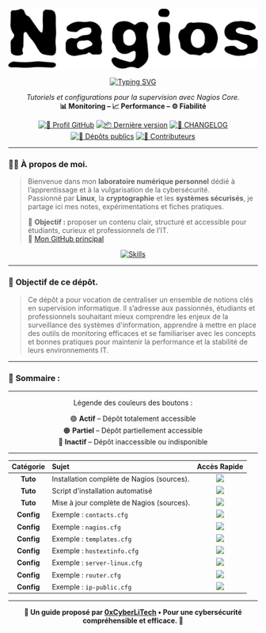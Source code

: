 <div align="center">

  ![Nagios](./images/nagios.png)
  
  <a href="https://github.com/0xCyberLiTech">
    <img src="https://readme-typing-svg.herokuapp.com?font=Fira+Code&size=32&pause=1000&color=D14A4A&center=true&vCenter=true&width=650&lines=SUPERVISION+AVEC+NAGIOS;Installation+%26+Configuration;Tutoriels+%26+Fichiers+d'Exemple" alt="Typing SVG" />
  </a>
  
  <p align="center">
    <em>Tutoriels et configurations pour la supervision avec Nagios Core.</em><br>
    <b>📊 Monitoring – 📈 Performance – ⚙️ Fiabilité</b>
  </p>
  
  [![🔗 Profil GitHub](https://img.shields.io/badge/Profil-GitHub-181717?logo=github&style=flat-square)](https://github.com/0xCyberLiTech)
  [![📦 Dernière version](https://img.shields.io/github/v/release/0xCyberLiTech/Supervision?label=version&style=flat-square&color=blue)](https://github.com/0xCyberLiTech/Supervision/releases/latest)
  [![📄 CHANGELOG](https://img.shields.io/badge/📄%20Changelog-Supervision-blue?style=flat-square)](https://github.com/0xCyberLiTech/Supervision/blob/main/CHANGELOG.md)
  [![📂 Dépôts publics](https://img.shields.io/badge/Dépôts-publics-blue?style=flat-square)](https://github.com/0xCyberLiTech?tab=repositories)
  [![👥 Contributeurs](https://img.shields.io/badge/👥%20Contributeurs-cliquez%20ici-007ec6?style=flat-square)](https://github.com/0xCyberLiTech/Supervision/graphs/contributors)

</div>

---

### 👨‍💻 **À propos de moi.**

> Bienvenue dans mon **laboratoire numérique personnel** dédié à l’apprentissage et à la vulgarisation de la cybersécurité.  
> Passionné par **Linux**, la **cryptographie** et les **systèmes sécurisés**, je partage ici mes notes, expérimentations et fiches pratiques.  
>  
> 🎯 **Objectif :** proposer un contenu clair, structuré et accessible pour étudiants, curieux et professionnels de l’IT.  
> 🔗 [Mon GitHub principal](https://github.com/0xCyberLiTech)

<p align="center">
  <a href="https://skillicons.dev">
    <img src="https://skillicons.dev/icons?i=linux,debian,bash,docker,nginx,git,vim" alt="Skills" />
  </a>
</p>

---

### 🎯 **Objectif de ce dépôt.**

> Ce dépôt a pour vocation de centraliser un ensemble de notions clés en supervision informatique. Il s’adresse aux passionnés, étudiants et professionnels souhaitant mieux comprendre les enjeux de la
> surveillance des systèmes d'information, apprendre à mettre en place des outils de monitoring efficaces et se familiariser avec les concepts et bonnes pratiques pour maintenir la performance et la stabilité de
> leurs environnements IT.

---

### 🧭 **Sommaire :**

---

<div align="center" style="margin-bottom: 10px;">

Légende des couleurs des boutons :

🟢 **Actif** – Dépôt totalement accessible  
🟠 **Partiel** – Dépôt partiellement accessible  
🔴 **Inactif** – Dépôt inaccessible ou indisponible

</div>

---

<div align="center">

| Catégorie | Sujet | Accès Rapide |
|:---:|:---|:---:|
| **Tuto** | Installation complète de Nagios (sources). | [<img src="https://img.shields.io/badge/EXPLORER-brightgreen?style=for-the-badge&logo=github&logoColor=white">](NAGIOS-Core-installation-depuis-les-sources.md) |
| **Tuto** | Script d'installation automatisé | [<img src="https://img.shields.io/badge/EXPLORER-brightgreen?style=for-the-badge&logo=github&logoColor=white">](NAGIOS-SCRIPT-INSTALLATION-AUTOMATISE.md) |
| **Tuto** | Mise à jour complète de Nagios (sources). | [<img src="https://img.shields.io/badge/EXPLORER-brightgreen?style=for-the-badge&logo=github&logoColor=white">](NAGIOS-Core-mise-a-jour-depuis-les-sources.md) |
| **Config** | Exemple : `contacts.cfg` | [<img src="https://img.shields.io/badge/EXPLORER-brightgreen?style=for-the-badge&logo=github&logoColor=white">](Exemple-contacts.cfg.md) |
| **Config** | Exemple : `nagios.cfg` | [<img src="https://img.shields.io/badge/EXPLORER-brightgreen?style=for-the-badge&logo=github&logoColor=white">](Exemple-nagios.cfg.md) |
| **Config** | Exemple : `templates.cfg` | [<img src="https://img.shields.io/badge/EXPLORER-brightgreen?style=for-the-badge&logo=github&logoColor=white">](Exemple-templates.cfg.md) |
| **Config** | Exemple : `hostextinfo.cfg` | [<img src="https://img.shields.io/badge/EXPLORER-brightgreen?style=for-the-badge&logo=github&logoColor=white">](Exemple-hostextinfo.cfg.md) |
| **Config** | Exemple : `server-linux.cfg` | [<img src="https://img.shields.io/badge/EXPLORER-brightgreen?style=for-the-badge&logo=github&logoColor=white">](Exemple-server-linux.cfg.md) |
| **Config** | Exemple : `router.cfg` | [<img src="https://img.shields.io/badge/EXPLORER-brightgreen?style=for-the-badge&logo=github&logoColor=white">](Exemple-router.cfg.md) |
| **Config** | Exemple : `ip-public.cfg` | [<img src="https://img.shields.io/badge/EXPLORER-brightgreen?style=for-the-badge&logo=github&logoColor=white">](Exemple-ip-public.cfg.md) |

</div>

---

<p align="center">
  <b>🔐 Un guide proposé par <a href="https://github.com/0xCyberLiTech">0xCyberLiTech</a> • Pour une cybersécurité compréhensible et efficace. 🔐</b>
</p>
